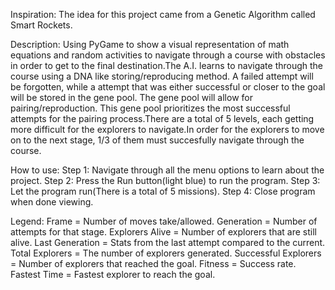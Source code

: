Inspiration:
The idea for this project came from  a Genetic Algorithm called Smart Rockets.
                 
Description: 
Using PyGame to show a visual representation of math equations and random activities  to navigate through a course with obstacles in order to get to the final destination.The A.I. learns to navigate through the course using a DNA like storing/reproducing method. A failed attempt will be forgotten, while a attempt that was either successful or closer to the goal will be stored in the gene pool. The gene pool will allow for pairing/reproduction. This gene pool prioritizes the most successful attempts for the pairing process.There are a total of 5 levels, each getting more difficult for the explorers to navigate.In order for the explorers to move on to the next stage, 1/3 of them must succesfully navigate through the course.

How to use: 
Step 1: Navigate through all the menu options to learn about the project.
Step 2: Press the Run button(light blue) to run the program.
Step 3: Let the program run(There is a total of 5 missions).
Step 4: Close program when done viewing.

Legend:
Frame = Number of moves take/allowed.
Generation = Number of attempts for that stage.
Explorers Alive = Number of explorers that are still alive.
Last Generation = Stats from the last attempt  compared to the current.
Total Explorers = The number of explorers generated.
Successful Explorers = Number of explorers that reached the goal.
Fitness = Success rate.
Fastest Time = Fastest explorer to reach the goal.

